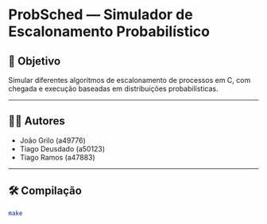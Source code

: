 # ProbSched — Simulador de Escalonamento Probabilístico

## 🎯 Objetivo

Simular diferentes algoritmos de escalonamento de processos em C, com chegada e execução baseadas em distribuições probabilísticas.

---

## 👨‍💻 Autores

- João Grilo (a49776)
- Tiago Deusdado (a50123)
- Tiago Ramos (a47883)

---

## 🛠️ Compilação

```bash
make
